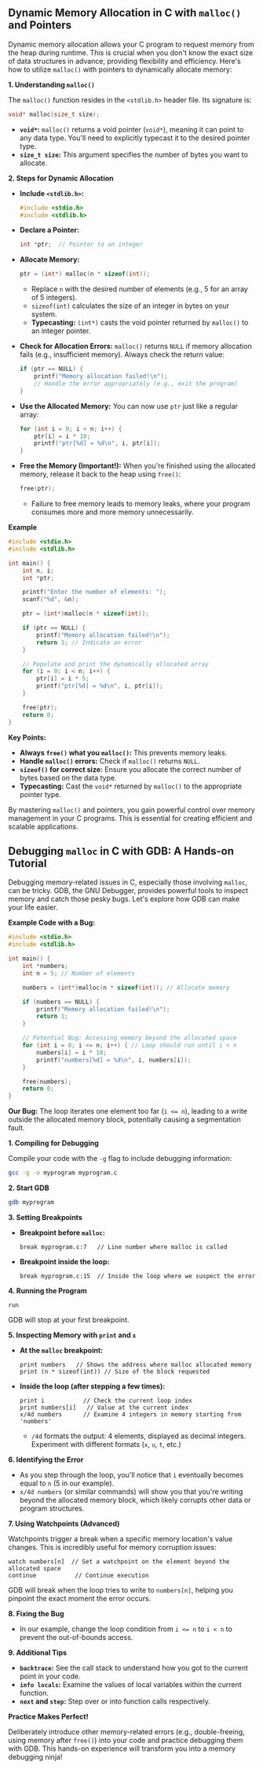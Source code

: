 ## Dynamic Memory Allocation in C with `malloc()` and Pointers

Dynamic memory allocation allows your C program to request memory from the heap during runtime. This is crucial when you
don't know the exact size of data structures in advance, providing flexibility and efficiency. Here's how to utilize
`malloc()` with pointers to dynamically allocate memory:

**1. Understanding `malloc()`**

The `malloc()` function resides in the `<stdlib.h>` header file. Its signature is:

```c
void* malloc(size_t size);
```

* **`void*`:**  `malloc()` returns a void pointer (`void*`), meaning it can point to any data type. You'll need to
  explicitly typecast it to the desired pointer type.
* **`size_t size`:** This argument specifies the number of bytes you want to allocate.

**2. Steps for Dynamic Allocation**

* **Include `<stdlib.h>`:**
   ```c
   #include <stdio.h>
   #include <stdlib.h> 
   ```

* **Declare a Pointer:**
   ```c
   int *ptr;  // Pointer to an integer 
   ```

* **Allocate Memory:**
   ```c
   ptr = (int*) malloc(n * sizeof(int)); 
   ```
    * Replace `n` with the desired number of elements (e.g., 5 for an array of 5 integers).
    * `sizeof(int)` calculates the size of an integer in bytes on your system.
    * **Typecasting:**  `(int*)` casts the void pointer returned by `malloc()` to an integer pointer.

* **Check for Allocation Errors:**
  `malloc()` returns `NULL` if memory allocation fails (e.g., insufficient memory). Always check the return value:
   ```c
   if (ptr == NULL) {
       printf("Memory allocation failed!\n");
       // Handle the error appropriately (e.g., exit the program)
   }
   ```

* **Use the Allocated Memory:**
  You can now use `ptr` just like a regular array:
   ```c
   for (int i = 0; i < n; i++) {
       ptr[i] = i * 10; 
       printf("ptr[%d] = %d\n", i, ptr[i]);
   }
   ```

* **Free the Memory (Important!):**
  When you're finished using the allocated memory, release it back to the heap using `free()`:
   ```c
   free(ptr);
   ```
    * Failure to free memory leads to memory leaks, where your program consumes more and more memory unnecessarily.

**Example**

```c
#include <stdio.h>
#include <stdlib.h>

int main() {
    int n, i;
    int *ptr;

    printf("Enter the number of elements: ");
    scanf("%d", &n);

    ptr = (int*)malloc(n * sizeof(int));

    if (ptr == NULL) {
        printf("Memory allocation failed!\n");
        return 1; // Indicate an error
    }

    // Populate and print the dynamically allocated array
    for (i = 0; i < n; i++) {
        ptr[i] = i * 5;
        printf("ptr[%d] = %d\n", i, ptr[i]);
    }

    free(ptr);
    return 0;
}
```

**Key Points:**

* **Always `free()` what you `malloc()`:**  This prevents memory leaks.
* **Handle `malloc()` errors:**  Check if `malloc()` returns `NULL`.
* **`sizeof()` for correct size:** Ensure you allocate the correct number of bytes based on the data type.
* **Typecasting:** Cast the `void*` returned by `malloc()` to the appropriate pointer type.

By mastering `malloc()` and pointers, you gain powerful control over memory management in your C programs. This is
essential for creating efficient and scalable applications.

## Debugging `malloc` in C with GDB: A Hands-on Tutorial

Debugging memory-related issues in C, especially those involving `malloc`, can be tricky. GDB, the GNU Debugger,
provides powerful tools to inspect memory and catch those pesky bugs. Let's explore how GDB can make your life easier.

**Example Code with a Bug:**

```c
#include <stdio.h>
#include <stdlib.h>

int main() {
    int *numbers;
    int n = 5; // Number of elements

    numbers = (int*)malloc(n * sizeof(int)); // Allocate memory

    if (numbers == NULL) { 
        printf("Memory allocation failed!\n");
        return 1;
    }

    // Potential Bug: Accessing memory beyond the allocated space
    for (int i = 0; i <= n; i++) { // Loop should run until i < n
        numbers[i] = i * 10; 
        printf("numbers[%d] = %d\n", i, numbers[i]);
    }

    free(numbers); 
    return 0;
}
```

**Our Bug:** The loop iterates one element too far (`i <= n`), leading to a write outside the allocated memory block,
potentially causing a segmentation fault.

**1. Compiling for Debugging**

Compile your code with the `-g` flag to include debugging information:

   ```bash
   gcc -g -o myprogram myprogram.c 
   ```

**2. Start GDB**

   ```bash
   gdb myprogram
   ```

**3. Setting Breakpoints**

* **Breakpoint before `malloc`:**
  ```gdb
  break myprogram.c:7   // Line number where malloc is called
  ```
* **Breakpoint inside the loop:**
   ```gdb
   break myprogram.c:15  // Inside the loop where we suspect the error
   ```

**4. Running the Program**

   ```gdb
   run 
   ```

GDB will stop at your first breakpoint.

**5. Inspecting Memory with `print` and `x`**

* **At the `malloc` breakpoint:**
   ```gdb
   print numbers   // Shows the address where malloc allocated memory
   print (n * sizeof(int)) // Size of the block requested
   ```
* **Inside the loop (after stepping a few times):**
   ```gdb
   print i           // Check the current loop index
   print numbers[i]   // Value at the current index
   x/4d numbers      // Examine 4 integers in memory starting from 'numbers' 
   ```
    * `/4d` formats the output: 4 elements, displayed as decimal integers. Experiment with different formats (`x`, `u`,
      `t`, etc.)

**6. Identifying the Error**

* As you step through the loop, you'll notice that `i` eventually becomes equal to `n` (5 in our example).
* `x/4d numbers` (or similar commands) will show you that you're writing beyond the allocated memory block, which likely
  corrupts other data or program structures.

**7. Using Watchpoints (Advanced)**

Watchpoints trigger a break when a specific memory location's value changes. This is incredibly useful for memory
corruption issues:

   ```gdb
   watch numbers[n]  // Set a watchpoint on the element beyond the allocated space
   continue           // Continue execution 
   ```

GDB will break when the loop tries to write to `numbers[n]`, helping you pinpoint the exact moment the error occurs.

**8. Fixing the Bug**

* In our example, change the loop condition from `i <= n` to `i < n` to prevent the out-of-bounds access.

**9. Additional Tips**

* **`backtrace`:**  See the call stack to understand how you got to the current point in your code.
* **`info locals`:** Examine the values of local variables within the current function.
* **`next` and `step`:** Step over or into function calls respectively.

**Practice Makes Perfect!**

Deliberately introduce other memory-related errors (e.g., double-freeing, using memory after `free()`) into your code
and practice debugging them with GDB. This hands-on experience will transform you into a memory debugging ninja!
